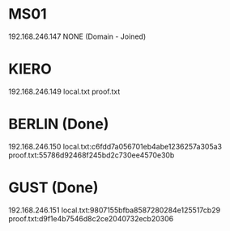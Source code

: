 # MS01
192.168.246.147
NONE (Domain - Joined)

# KIERO
192.168.246.149
local.txt
proof.txt

# BERLIN (Done)
192.168.246.150
local.txt:c6fdd7a056701eb4abe1236257a305a3
proof.txt:55786d92468f245bd2c730ee4570e30b

# GUST (Done)
192.168.246.151
local.txt:9807155bfba8587280284e125517cb29
proof.txt:d9f1e4b7546d8c2ce2040732ecb20306